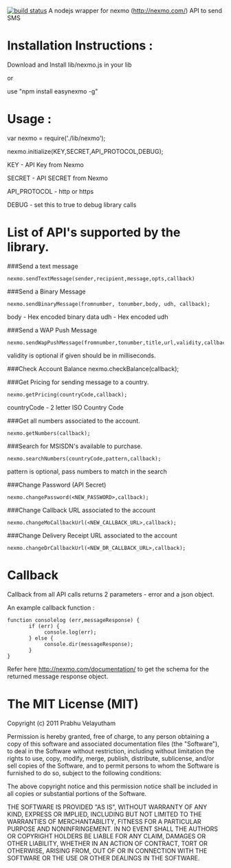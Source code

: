 [![build status](https://secure.travis-ci.org/pvela/nexmo.png)](http://travis-ci.org/pvela/nexmo)
A nodejs wrapper for nexmo (http://nexmo.com/) API to send SMS

Installation Instructions : 
===========================

Download and Install lib/nexmo.js in your lib 

or 

use "npm install easynexmo -g"

Usage :
=======

var nexmo = require('./lib/nexmo');

nexmo.initialize(KEY,SECRET,API_PROTOCOL,DEBUG);

KEY - API Key from Nexmo

SECRET - API SECRET from Nexmo

API_PROTOCOL - http or https

DEBUG - set this to true to debug library calls

List of API's supported by the library.
=======================================

###Send a text message

	nexmo.sendTextMessage(sender,recipient,message,opts,callback)

###Send a Binary Message

	nexmo.sendBinaryMessage(fromnumber, tonumber,body, udh, callback);

body - Hex encoded binary data
udh - Hex encoded udh

###Send a WAP Push Message

	nexmo.sendWapPushMessage(fromnumber,tonumber,title,url,validity,callback);

validity is optional if given should be in milliseconds.

###Check Account Balance 
	nexmo.checkBalance(callback);

###Get Pricing for sending message to a country.

	nexmo.getPricing(countryCode,callback);

countryCode - 2 letter ISO Country Code

###Get all numbers associated to the account.

	nexmo.getNumbers(callback);

###Search for MSISDN's available to purchase.

	nexmo.searchNumbers(countryCode,pattern,callback);

pattern is optional, pass numbers to match in the search

###Change Password (API Secret)

	nexmo.changePassword(<NEW_PASSWORD>,callback);

###Change Callback URL associated to the account

	nexmo.changeMoCallbackUrl(<NEW_CALLBACK_URL>,callback);

###Change Delivery Receipt URL associated to the account

	nexmo.changeDrCallbackUrl(<NEW_DR_CALLBACK_URL>,callback);


Callback
========

Callback from all API calls returns 2 parameters - error and a json object.

An example callback function :

	function consolelog (err,messageResponse) {
           if (err) {
                console.log(err);
           } else {
                console.dir(messageResponse);
           }
	}

Refer here http://nexmo.com/documentation/ to get the schema for the returned message response object.

The MIT License (MIT)
=====================

Copyright (c) 2011 Prabhu Velayutham

Permission is hereby granted, free of charge, to any person obtaining a copy of this software and associated documentation files (the "Software"), to deal in the Software without restriction, including without limitation the rights to use, copy, modify, merge, publish, distribute, sublicense, and/or sell copies of the Software, and to permit persons to whom the Software is furnished to do so, subject to the following conditions:

The above copyright notice and this permission notice shall be included in all copies or substantial portions of the Software.

THE SOFTWARE IS PROVIDED "AS IS", WITHOUT WARRANTY OF ANY KIND, EXPRESS OR IMPLIED, INCLUDING BUT NOT LIMITED TO THE WARRANTIES OF MERCHANTABILITY, FITNESS FOR A PARTICULAR PURPOSE AND NONINFRINGEMENT. IN NO EVENT SHALL THE AUTHORS OR COPYRIGHT HOLDERS BE LIABLE FOR ANY CLAIM, DAMAGES OR OTHER LIABILITY, WHETHER IN AN ACTION OF CONTRACT, TORT OR OTHERWISE, ARISING FROM, OUT OF OR IN CONNECTION WITH THE SOFTWARE OR THE USE OR OTHER DEALINGS IN THE SOFTWARE.
